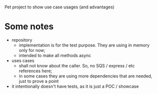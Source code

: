 Pet project to show use case usages (and advantages)

# Some notes

- repository
    - implementation is for the test purpose. They are using in memory only for now;
    - intended to make all methods async
- uses cases
    - shall not know about the caller. So, no SQS / express / etc references here;
    - in some cases they are using more dependencies that are needed, just to prove a point
- it intentionally doesn't have tests, as it is just a POC / showcase